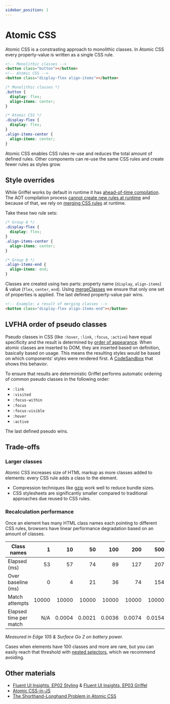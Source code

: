 ```yaml
---
sidebar_position: 1
---
```


# Atomic CSS

Atomic CSS is a constrasting approach to monolithic classes. In Atomic CSS every property-value is written as a single CSS rule.

```html
<!-- Monolithic classes -->
<button class="button"></button>
<!-- Atomic CSS -->
<button class="display-flex align-items"></button>
```

```css
/* Monolithic classes */
.button {
  display: flex;
  align-items: center;
}

/* Atomic CSS */
.display-flex {
  display: flex;
}
.align-items-center {
  align-items: center;
}
```

Atomic CSS enables CSS rules re-use and reduces the total amount of defined rules. Other components can re-use the same CSS rules and create fewer rules as styles grow.

## Style overrides

While Griffel works by default in runtime it has [ahead-of-time compilation](/react/ahead-of-time-compilation/introduction). The AOT compilation process [cannot create new rules at runtime](/react/guides/limitations) and because of that, we rely on [merging CSS rules](/react/api/merge-classes) at runtime.

Take these two rule sets:

```css
/* Group A */
.display-flex {
  display: flex;
}
.align-items-center {
  align-items: center;
}

/* Group B */
.align-items-end {
  align-items: end;
}
```

Classes are created using two parts: property name (`display`, `align-items`) & value (`flex`, `center`, `end`). Using [mergeClasses](/react/api/merge-classes) we ensure that only one set of properties is applied. The last defined property-value pair wins.

```html
<!-- Example: a result of merging classes -->
<button class="display-flex align-items-end"></button>
```

## LVFHA order of pseudo classes

Pseudo classes in CSS (like `:hover`, `:link`, `:focus`, `:active`) have equal specificity and the result is determined by [order of appearance](https://developer.mozilla.org/en-US/docs/Learn/CSS/Building_blocks/Cascade_and_inheritance#understanding_the_cascade).
When atomic classes are inserted to DOM, they are inserted based on definition, basically based on usage. This means the resulting styles would be based on which components’ styles were rendered first. A [CodeSandbox](https://codesandbox.io/s/lvfha-puzzle-ihbict) that shows this behavior.

To ensure that results are deterministic Griffel performs automatic ordering of common pseudo classes in the following order:

- `:link`
- `:visited`
- `:focus-within`
- `:focus`
- `:focus-visible`
- `:hover`
- `:active`

The last defined pseudo wins.

## Trade-offs

### Larger classes

Atomic CSS increases size of HTML markup as more classes added to elements: every CSS rule adds a class to the element.

- Compression techniques like [gzip](https://en.wikipedia.org/wiki/HTTP_compression) work well to reduce bundle sizes.
- CSS stylesheets are significantly smaller compared to traditional approaches due reused to CSS rules.

### Recalculation performance

Once an element has many HTML class names each pointing to different CSS rules, browsers have linear performance degradation based on an amount of classes.

| Class names            |     1 |     10 |     50 |    100 |    200 |    500 | 1000   |
| ---------------------- | ----: | -----: | -----: | -----: | -----: | -----: | ------ |
| Elapsed (ms)           |    53 |     57 |     74 |     89 |    127 |    207 | 372    |
| Over baseline (ms)     |     0 |      4 |     21 |     36 |     74 |    154 | 319    |
| Match attempts         | 10000 |  10000 |  10000 |  10000 |  10000 |  10000 | 10000  |
| Elapsed time per match |   N/A | 0.0004 | 0.0021 | 0.0036 | 0.0074 | 0.0154 | 0.0319 |

_Measured in Edge 105 & Surface Go 2 on battery power._

Cases when elements have 100 classes and more are rare, but you can easily reach that threshold with [nested selectors](/react/api/make-styles#nesting-selector), which we recommend avoiding.

## Other materials

- [Fluent UI Insights, EP02 Styling](https://www.youtube.com/watch?v=a8TFywbXBt0) & [Fluent UI Insights, EP03 Griffel](https://www.youtube.com/watch?v=edyW7t-rIUU)
- [Atomic CSS-in-JS](https://sebastienlorber.com/atomic-css-in-js)
- [The Shorthand-Longhand Problem in Atomic CSS](https://weser.io/blog/the-shorthand-longhand-problem-in-atomic-css)
